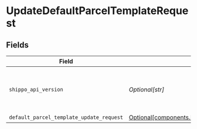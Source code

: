 # UpdateDefaultParcelTemplateRequest


## Fields

| Field                                                                                                                    | Type                                                                                                                     | Required                                                                                                                 | Description                                                                                                              |
| ------------------------------------------------------------------------------------------------------------------------ | ------------------------------------------------------------------------------------------------------------------------ | ------------------------------------------------------------------------------------------------------------------------ | ------------------------------------------------------------------------------------------------------------------------ |
| `shippo_api_version`                                                                                                     | *Optional[str]*                                                                                                          | :heavy_minus_sign:                                                                                                       | String used to pick a non-default API version to use                                                                     |
| `default_parcel_template_update_request`                                                                                 | [Optional[components.DefaultParcelTemplateUpdateRequest]](../../models/components/defaultparceltemplateupdaterequest.md) | :heavy_minus_sign:                                                                                                       | N/A                                                                                                                      |